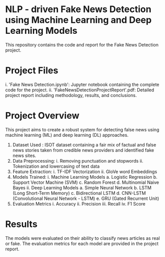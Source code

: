 # NLP - driven Fake News Detection using Machine Learning and Deep Learning Models
  This repository contains the code and report for the Fake News Detection project.

# Project Files
   i. 'Fake News Detection.ipynb': Jupyter notebook containing the complete code for the project.
  ii. 'FakeNewsDetectionProjectReport'.pdf: Detailed project report including methodology, results, and conclusions.

# Project Overview
  This project aims to create a robust system for detecting false news using machine learning (ML) and deep learning (DL) approaches. 

  1. Dataset Used : ISOT dataset containing a fair mix of factual and false news stories taken from credible news providers and identified fake news sites.
  2. Data Preprocessing:
       i. Removing punctuation and stopwords
      ii. Tokenization and lowercasing of text data
  3. Feature Extraction:
       i. TF-IDF Vectorization
      ii. GloVe word Embeddings
  4. Models Trained:
       i. Machine Learning Models
           a. Logistic Regression
           b. Support Vector Machine (SVM)
           c. Random Forest
           d. Multinomial Naive Bayes
      ii. Deep Learning Models
           a. Simple Neural Network
           b. LSTM (Long Short-Term Memory)
           c. Bidirectional LSTM
           d. CNN-LSTM (Convolutional Neural Network - LSTM)
           e. GRU (Gated Recurrent Unit)
   5. Evaluation Metrics
       i. Accuracy
      ii. Precision
     iii. Recall
      iv. F1 Score
      
# Results
The models were evaluated on their ability to classify news articles as real or fake. The evaluation metrics for each model are provided in the project report.
  

